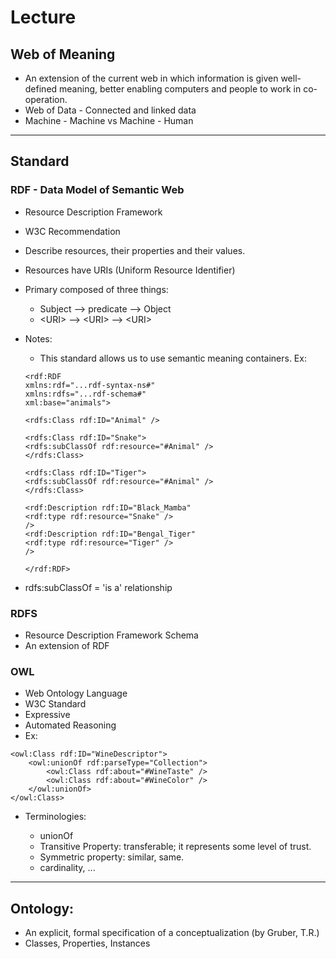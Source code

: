 # Lecture

## Web of Meaning

- An extension of the current web in which information is given well-defined meaning, better enabling computers and people to work in co-operation.
- Web of Data - Connected and linked data
- Machine - Machine vs Machine - Human

---

## Standard

### RDF - Data Model of Semantic Web

- Resource Description Framework
- W3C Recommendation
- Describe resources, their properties and their values.
- Resources have URIs (Uniform Resource Identifier)
- Primary composed of three things:
  - Subject --> predicate --> Object
  - \<URI> --> \<URI> --> \<URI>
- Notes:

  - This standard allows us to use semantic meaning containers.
    Ex:

  ```
  <rdf:RDF
  xmlns:rdf="...rdf-syntax-ns#"
  xmlns:rdfs="...rdf-schema#"
  xml:base="animals">

  <rdfs:Class rdf:ID="Animal" />

  <rdfs:Class rdf:ID="Snake">
  <rdfs:subClassOf rdf:resource="#Animal" />
  </rdfs:Class>

  <rdfs:Class rdf:ID="Tiger">
  <rdfs:subClassOf rdf:resource="#Animal" />
  </rdfs:Class>

  <rdf:Description rdf:ID="Black_Mamba"
  <rdf:type rdf:resource="Snake" />
  />
  <rdf:Description rdf:ID="Bengal_Tiger"
  <rdf:type rdf:resource="Tiger" />
  />

  </rdf:RDF>

  ```

- rdfs:subClassOf = 'is a' relationship

### RDFS

- Resource Description Framework Schema
- An extension of RDF

### OWL

- Web Ontology Language
- W3C Standard
- Expressive
- Automated Reasoning
- Ex:

```
<owl:Class rdf:ID="WineDescriptor">
    <owl:unionOf rdf:parseType="Collection">
        <owl:Class rdf:about="#WineTaste" />
        <owl:Class rdf:about="#WineColor" />
    </owl:unionOf>
</owl:Class>
```

- Terminologies:

  - unionOf
  - Transitive Property: transferable; it represents some level of trust.
  - Symmetric property: similar, same.
  - cardinality, ...

---

## Ontology:

- An explicit, formal specification of a conceptualization (by Gruber, T.R.)
- Classes, Properties, Instances
